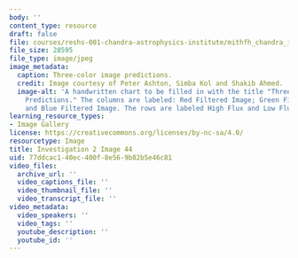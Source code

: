 ```yaml
---
body: ''
content_type: resource
draft: false
file: courses/reshs-001-chandra-astrophysics-institute/mithfh_chandra_inv2_3clrpr.jpg
file_size: 28595
file_type: image/jpeg
image_metadata:
  caption: Three-color image predictions.
  credit: Image courtesy of Peter Ashton, Simba Kol and Shakib Ahmed.
  image-alt: 'A handwritten chart to be filled in with the title "Three-Color Image
    Predictions." The columns are labeled: Red Filtered Image; Green Filtered Image;
    and Blue Filtered Image. The rows are labeled High Flux and Low Flux. '
learning_resource_types:
- Image Gallery
license: https://creativecommons.org/licenses/by-nc-sa/4.0/
resourcetype: Image
title: Investigation 2 Image 44
uid: 77ddcac1-40ec-400f-8e56-9b82b5e46c81
video_files:
  archive_url: ''
  video_captions_file: ''
  video_thumbnail_file: ''
  video_transcript_file: ''
video_metadata:
  video_speakers: ''
  video_tags: ''
  youtube_description: ''
  youtube_id: ''
---
```

